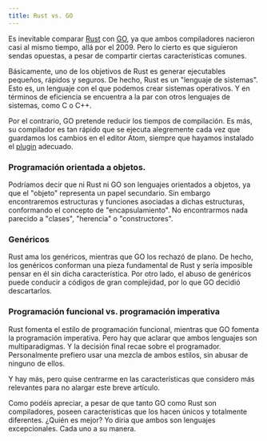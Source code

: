 ```yaml
---
title: Rust vs. GO
---
```


Es inevitable comparar [Rust](https://en.wikipedia.org/wiki/Rust_(programming_language)) con [GO](https://en.wikipedia.org/wiki/Go_(programming_language)), ya que ambos compiladores nacieron casi al mismo tiempo, allá por el 2009. Pero lo cierto es que siguieron sendas opuestas, a pesar de compartir ciertas características comunes.

Básicamente, uno de los objetivos de Rust es generar ejecutables pequeños, rápidos y seguros. De hecho, Rust es un "lenguaje de sistemas". Esto es, un lenguaje con el que podemos crear sistemas operativos. Y en términos de eficiencia se encuentra a la par con otros lenguajes de sistemas, como C o C++.

Por el contrario, GO pretende reducir los tiempos de compilación. Es más, su compilador es tan rápido que se ejecuta alegremente cada vez que guardamos los cambios en el editor Atom, siempre que hayamos instalado el [plugin](https://atom.io/packages/go-plus) adecuado.

### Programación orientada a objetos.

Podríamos decir que ni Rust ni GO son lenguajes orientados a objetos, ya que el "objeto" representa un papel secundario. Sin embargo encontraremos estructuras y funciones asociadas a dichas estructuras, conformando el concepto de "encapsulamiento". No encontrarmos nada parecido a "clases", "herencia" o "constructores".

### Genéricos

Rust ama los genéricos, mientras que GO los rechazó de plano. De hecho, los genéricos conforman una pieza fundamental de Rust y sería imposible pensar en él sin dicha característica. Por otro lado, el abuso de genéricos puede conducir a códigos de gran complejidad, por lo que GO decidió descartarlos.

### Programación funcional vs. programación imperativa

Rust fomenta el estilo de programación funcional, mientras que GO fomenta la programación imperativa. Pero hay que aclarar que ambos lenguajes son multiparadigmas. Y la decisión final recae sobre el programador. Personalmente prefiero usar una mezcla de ambos estilos, sin abusar de ninguno de ellos.

Y hay más, pero quise centrarme en las características que considero más relevantes para no alargar este breve artículo.

Como podéis apreciar, a pesar de que tanto GO como Rust son compiladores, poseen características que los hacen únicos y totalmente diferentes. ¿Quién es mejor? Yo diria que ambos son lenguajes excepcionales. Cada uno a su manera.
